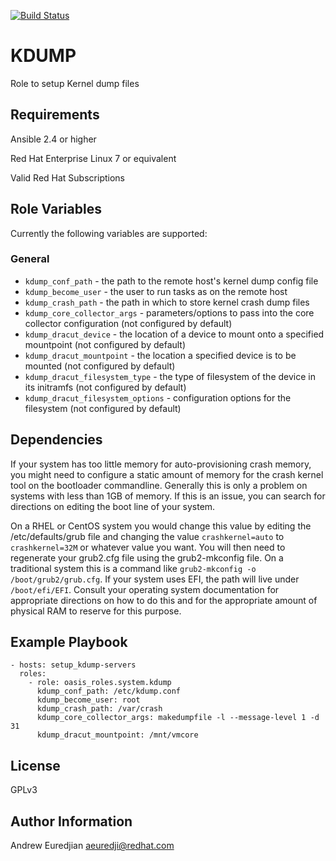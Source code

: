 [![Build Status](https://travis-ci.org/oasis-roles/kdump.svg?branch=master)](https://travis-ci.org/oasis-roles/kdump)

KDUMP
===========

Role to setup Kernel dump files

Requirements
------------

Ansible 2.4 or higher

Red Hat Enterprise Linux 7 or equivalent

Valid Red Hat Subscriptions

Role Variables
--------------

Currently the following variables are supported:

### General

* `kdump_conf_path` - the path to the remote host's kernel dump config file
* `kdump_become_user` - the user to run tasks as on the remote host
* `kdump_crash_path` - the path in which to store kernel crash dump files
* `kdump_core_collector_args` - parameters/options to pass into the core collector configuration (not configured by default)
* `kdump_dracut_device` - the location of a device to mount onto a specified mountpoint (not configured by default)
* `kdump_dracut_mountpoint` - the location a specified device is to be mounted (not configured by default)
* `kdump_dracut_filesystem_type` - the type of filesystem of the device in its initramfs (not configured by default)
* `kdump_dracut_filesystem_options` - configuration options for the filesystem (not configured by default)

Dependencies
------------

If your system has too little memory for auto-provisioning crash memory, you
might need to configure a static amount of memory for the crash kernel tool
on the bootloader commandline. Generally this is only a problem on systems with
less than 1GB of memory. If this is an issue, you can search for directions on
editing the boot line of your system.

On a RHEL or CentOS system you would change this value by editing the /etc/defaults/grub
file and changing the value `crashkernel=auto` to `crashkernel=32M` or whatever
value you want. You will then need to regenerate your grub2.cfg file using the
grub2-mkconfig file. On a traditional system this is a command like `grub2-mkconfig
-o /boot/grub2/grub.cfg`. If your system uses EFI, the path will live under
`/boot/efi/EFI`. Consult your operating system documentation for appropriate
directions on how to do this and for the appropriate amount of physical RAM to
reserve for this purpose.

Example Playbook
----------------

```
- hosts: setup_kdump-servers
  roles:
    - role: oasis_roles.system.kdump
      kdump_conf_path: /etc/kdump.conf
      kdump_become_user: root
      kdump_crash_path: /var/crash
      kdump_core_collector_args: makedumpfile -l --message-level 1 -d 31
      kdump_dracut_mountpoint: /mnt/vmcore
```

License
-------

GPLv3

Author Information
------------------

Andrew Euredjian <aeuredji@redhat.com>
